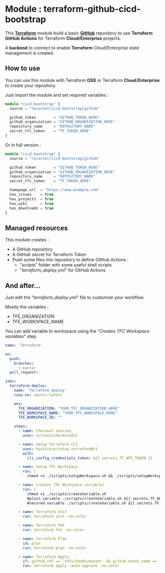 # Module : terraform-github-cicd-bootstrap
This [**Terraform**](https://www.terraform.io/) module build a basic [**GitHub**](https://github.com/) repository to use **Terraform** **GitHub Actions** for Terraform **Cloud/Enterprise** projects.

A **backend** to connect to enable **Terraform** Cloud/Enterprise state management is created.



## How to use

You can use this module with Terraform **OSS** or Terraform **Cloud**/**Enterprise** to create your repository.

Just import the module and set required variables :  

```typescript
module "cicd_bootstrap" {
  source = "recarnot/cicd-bootstrap/github"

  github_token        = "GITHUB_TOKEN_HERE"
  github_organization = "GITHUB_ORGANIZATION_HERE"
  repository_name     = "REPOSITORY_NAME"
  secret_tfc_token    = "TF_TOKEN_HERE"
}
```



Or in full version : 

```typescript
module "cicd_bootstrap" {
  source = "recarnot/cicd-bootstrap/github"

  github_token        = "GITHUB_TOKEN_HERE"
  github_organization = "GITHUB_ORGANIZATION_HERE"
  repository_name     = "REPOSITORY_NAME"
  secret_tfc_token    = "TF_TOKEN_HERE"

  homepage_url  = "https://www.example.com"
  has_issues    = true
  has_projects  = true
  has_wiki      = true
  has_downloads = true
}
```



## Managed resources

This module creates : 

- A GitHub repository
- A GitHub secret for Terraform Token
- Push some files into repository to define GitHub Actions : 
  - "*scripts*" folder with some useful shell scripts
  - "*terraform_deploy.yml*" for GitHub Actions 



## And after...

Just edit the "*terraform_deploy.yml*" file to customize your workflow.

Mostly the variables : 

- TFE_ORGANIZATION
- TFE_WORKSPACE_NAME

You can add variable to workspace using the "*Creates TFC Workspace variables*" step.



```yaml
name: 'Terraform'

on:
  push:
    branches:
      - master
  pull_request:

jobs:
  terraform-deploy:
    name: 'Terraform deploy'
    runs-on: ubuntu-latest

    env:
      TFE_ORGANIZATION: "YOUR_TFC_ORGANIZATION_HERE"
      TFE_WORKSPACE_NAME: "YOUR_TFC_WORKSPACE_HERE"
      TFE_WORKSPACE_ID: ""

    steps:
      - name: Checkout sources
        uses: actions/checkout@v2

      - name: Setup Terraform CLI
        uses: hashicorp/setup-terraform@v1
        with:
          cli_config_credentials_token: ${{ secrets.TF_API_TOKEN }}

      - name: Setup TFC Workspace
        run: |
          chmod +x ./scripts/setupWorkspace.sh && ./scripts/setupWorkspace.sh ${{ secrets.TF_API_TOKEN }}

      - name: Creates TFC Workspace variables
        run: |
          chmod +x ./scripts/createVariable.sh
          #plain variable ./scripts/createVariable.sh ${{ secrets.TF_API_TOKEN }} "VAR_NAME" "VAR_VALUE" false
          #secured variable ./scripts/createVariable.sh ${{ secrets.TF_API_TOKEN }} "VAR_NAME" "VAR_VALUE" true

      - name: Terraform Init
        run: terraform init -no-color

      - name: Terraform fmt
        run: terraform fmt -no-color

      - name: Terraform Plan
        id: plan
        run: terraform plan -no-color

      - name: Terraform Apply
        if: github.ref == 'refs/heads/master' && github.event_name == 'push'
        run: terraform apply -auto-approve -no-color
```

